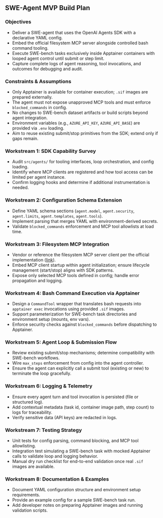## SWE-Agent MVP Build Plan

### Objectives
- Deliver a SWE-agent that uses the OpenAI Agents SDK with a declarative YAML config.
- Embed the official filesystem MCP server alongside controlled bash command tooling.
- Execute SWE-bench tasks exclusively inside Apptainer containers with looped agent control until submit or step limit.
- Capture complete logs of agent reasoning, tool invocations, and outcomes for debugging and audit.

### Constraints & Assumptions
- Only Apptainer is available for container execution; `.sif` images are prepared externally.
- The agent must not expose unapproved MCP tools and must enforce `blocked_commands` in config.
- No changes to SWE-bench dataset artifacts or build scripts beyond agent integration.
- Environment variables (e.g., `AZURE_API_KEY`, `AZURE_API_BASE`) are provided via `.env` loading.
- Aim to reuse existing submit/stop primitives from the SDK; extend only if gaps remain.

### Workstream 1: SDK Capability Survey
- Audit `src/agents/` for tooling interfaces, loop orchestration, and config loading.
- Identify where MCP clients are registered and how tool access can be limited per agent instance.
- Confirm logging hooks and determine if additional instrumentation is needed.

### Workstream 2: Configuration Schema Extension
- Define YAML schema sections (`agent.model`, `agent.security`, `agent.limits`, `agent.templates`, `agent.tools`).
- Implement parsing that merges YAML with environment-derived secrets.
- Validate `blocked_commands` enforcement and MCP tool allowlists at load time.

### Workstream 3: Filesystem MCP Integration
- Vendor or reference the filesystem MCP server client per the official implementation ([link](https://github.com/modelcontextprotocol/servers/tree/main/src/filesystem)).
- Embed MCP client startup within agent initialization; ensure lifecycle management (start/stop) aligns with SDK patterns.
- Expose only selected MCP tools defined in config; handle error propagation and logging.

### Workstream 4: Bash Command Execution via Apptainer
- Design a `CommandTool` wrapper that translates bash requests into `apptainer exec` invocations using provided `.sif` images.
- Support parameterization for SWE-bench task directories and environment setup (mounts, env vars).
- Enforce security checks against `blocked_commands` before dispatching to Apptainer.

### Workstream 5: Agent Loop & Submission Flow
- Review existing submit/stop mechanisms; determine compatibility with SWE-bench workflows.
- Wire `max_steps` enforcement from config into the agent controller.
- Ensure the agent can explicitly call a submit tool (existing or new) to terminate the loop gracefully.

### Workstream 6: Logging & Telemetry
- Ensure every agent turn and tool invocation is persisted (file or structured log).
- Add contextual metadata (task id, container image path, step count) to logs for traceability.
- Verify sensitive data (API keys) are redacted in logs.

### Workstream 7: Testing Strategy
- Unit tests for config parsing, command blocking, and MCP tool allowlisting.
- Integration test simulating a SWE-bench task with mocked Apptainer calls to validate loop and logging behavior.
- Manual dry run checklist for end-to-end validation once real `.sif` images are available.

### Workstream 8: Documentation & Examples
- Document YAML configuration structure and environment setup requirements.
- Provide an example config for a sample SWE-bench task run.
- Add developer notes on preparing Apptainer images and running validation scripts.

